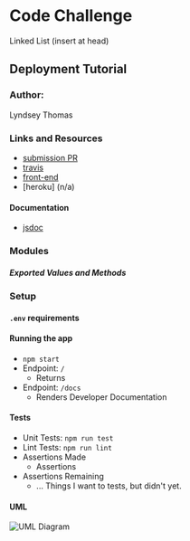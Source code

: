 # Code Challenge 
Linked List (insert at head)

## Deployment Tutorial

### Author:
Lyndsey Thomas

### Links and Resources
* [submission PR]()
* [travis](n/a)
* [front-end](n/a)
* [heroku] (n/a)

#### Documentation
* [jsdoc]()

### Modules

##### Exported Values and Methods

### Setup

#### `.env` requirements

#### Running the app
* `npm start`
* Endpoint: `/`
  * Returns 
* Endpoint: `/docs`
  * Renders Developer Documentation
  
#### Tests
* Unit Tests: `npm run test`
* Lint Tests: `npm run lint`
* Assertions Made
  * Assertions
* Assertions Remaining
  * ... Things I want to tests, but didn't yet.

#### UML

![UML Diagram]()